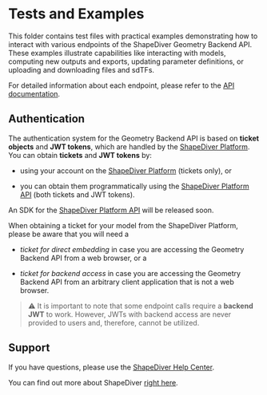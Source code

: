 # Tests and Examples

This folder contains test files with practical examples demonstrating how to interact with various
endpoints of the ShapeDiver Geometry Backend API. These examples illustrate capabilities like
interacting with models, computing new outputs and exports, updating parameter definitions, or
uploading and downloading files and sdTFs.

For detailed information about each endpoint, please refer to the
[API documentation](https://sdeuc1.eu-central-1.shapediver.com/api/v2/docs/).

## Authentication

The authentication system for the Geometry Backend API is based on **ticket objects** and **JWT
tokens**, which are handled by the [ShapeDiver Platform](https://www.shapediver.com/app/). You can
obtain **tickets** and **JWT tokens** by:

- using your account on the [ShapeDiver Platform](https://www.shapediver.com/app/) (tickets only),
  or

- you can obtain them programmatically using the
  [ShapeDiver Platform API](https://app.shapediver.com/api/documentation) (both tickets and JWT
  tokens).

An SDK for the [ShapeDiver Platform API](https://app.shapediver.com/api/documentation) will be
released soon.

When obtaining a ticket for your model from the ShapeDiver Platform, please be aware that you will
need a

- _ticket for direct embedding_ in case you are accessing the Geometry Backend API from a web
  browser, or a

- _ticket for backend access_ in case you are accessing the Geometry Backend API from an arbitrary
  client application that is not a web browser.

> :warning: It is important to note that some endpoint calls require a **backend JWT** to work.
> However, JWTs with backend access are never provided to users and, therefore, cannot be utilized.

## Support

If you have questions, please use the [ShapeDiver Help Center](https://help.shapediver.com/).

You can find out more about ShapeDiver [right here](https://www.shapediver.com/).
